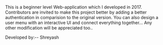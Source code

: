 This is a beginner level Web-application which I developed in 2017. Contributors are invited to make this project better by adding a better authentication in comparision to the original version.
You can also design a user menu with an interactive UI and connect everything together...
Any other modification will be appreciated too..

Developed by:-- Shreyash
